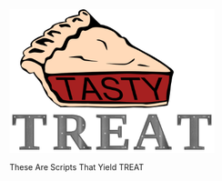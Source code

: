 <!-- TASTY_TREAT -->
<img src="https://raw.githubusercontent.com/tjlaboss/tasty_treat/master/graphics/Logo.png" width="360" alt="# tasty_treat">

These Are Scripts That Yield TREAT
